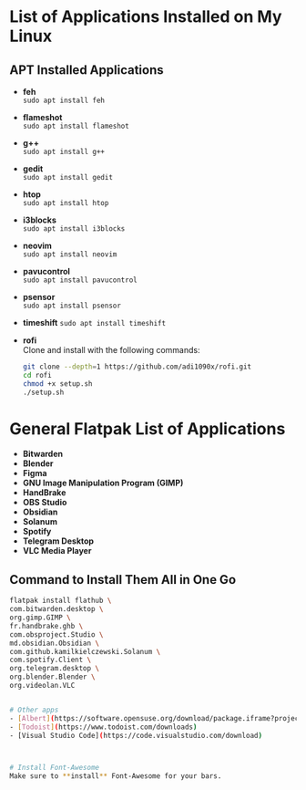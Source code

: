 # List of Applications Installed on My Linux
## APT Installed Applications
- **feh**  
  `sudo apt install feh`

- **flameshot**  
  `sudo apt install flameshot`

- **g++**  
  `sudo apt install g++`

- **gedit**  
  `sudo apt install gedit`

- **htop**  
  `sudo apt install htop`

- **i3blocks**  
  `sudo apt install i3blocks`

- **neovim**  
  `sudo apt install neovim`

- **pavucontrol**  
  `sudo apt install pavucontrol`

- **psensor**  
  `sudo apt install psensor`

- **timeshift**
  `sudo apt install timeshift`
  
- **rofi**  
  Clone and install with the following commands:
  ```bash
  git clone --depth=1 https://github.com/adi1090x/rofi.git
  cd rofi
  chmod +x setup.sh
  ./setup.sh

# General Flatpak List of Applications
- **Bitwarden**  
- **Blender**  
- **Figma**  
- **GNU Image Manipulation Program (GIMP)**  
- **HandBrake**  
- **OBS Studio**  
- **Obsidian**  
- **Solanum**  
- **Spotify**  
- **Telegram Desktop**  
- **VLC Media Player**

## Command to Install Them All in One Go
```bash
flatpak install flathub \
com.bitwarden.desktop \
org.gimp.GIMP \
fr.handbrake.ghb \
com.obsproject.Studio \
md.obsidian.Obsidian \
com.github.kamilkielczewski.Solanum \
com.spotify.Client \
org.telegram.desktop \
org.blender.Blender \
org.videolan.VLC


# Other apps 
- [Albert](https://software.opensuse.org/download/package.iframe?project=home:manuelschneid3r&package=albert&acolor=00cccc&hcolor=00aaaa&locale=en)
- [Todoist](https://www.todoist.com/downloads)
- [Visual Studio Code](https://code.visualstudio.com/download)



# Install Font-Awesome
Make sure to **install** Font-Awesome for your bars.

 
